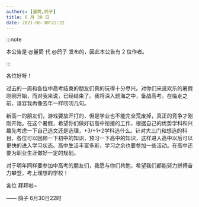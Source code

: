 ```yaml
---
authors: [量筒,鸽子]
title: 6 月 30 日
date: 2021-06-30T22:22
---
```


:::note

本公告是 @量筒 代 @鸽子 发布的，因此本公告有 2 位作者。

:::

各位好呀！

过去的一周和各位中高考结束的朋友们真的玩得十分尽兴。对你们来说欢乐的暑假刚刚开始，而对我来说，已经结束了。我将深入题海之中，备战高考。在临走之前，请容我再像去年一样唠叨几句。

新高一的朋友们，游戏要放开打的，但是学业也不能完全荒废掉，真正的竞争才刚刚开始。在这个暑假，希望你们做好初高中衔接的工作，根据自己的优势学科和兴趣先考虑一下自己选文还是选理，+3/+1+2学科选什么。针对大三门和想选的科目，各位可以回顾一下初中的知识，预习一下高中的知识，这样进入高中以后可以更快的进入学习状态。高中生活丰富多彩，学习之余也要参加一些活动。在高中还要为职业生涯做好一定的规划。

对于明年同样要参加中高考的朋友们，我愿与你们共勉，希望我们都能努力拼搏奋力攀登，考上理想的学校！

各位 拜拜啦~

—— 鸽子 6月30日22时
